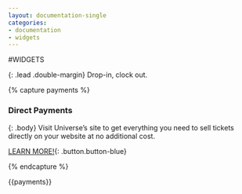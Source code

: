 ```yaml
---
layout: documentation-single
categories:
- documentation
- widgets
---
```



#WIDGETS


{: .lead .double-margin}
Drop-in, clock out.

{% capture payments %}
### Direct Payments

{: .body}
Visit Universe’s site to get everything you need to sell tickets 
directly on your website at no additional cost.

[LEARN MORE!](http://www.universe.com/){: .button.button-blue}

{% endcapture %}

<div class="grey-box mask" markdown="1">
{{payments}}
</div>
